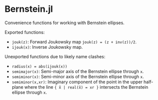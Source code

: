# Bernstein.jl

Convenience functions for working with Bernstein ellipses.

Exported functions:

 - `jouk(z)`: Forward Joukowsky map `jouk(z) = (z + inv(z))/2`.
 - `ijouk(x)`: Inverse Joukowsky map.

Unexported functions due to likely name clashes:

 - `radius(x) = abs(ijouk(x))`
 - `semimajor(x)`: Semi-major axis of the Bernstein ellipse through `x`.
 - `semiminor(x)`: Semi-minor axis of the Bernstein ellipse through `x`.
 - `semiminor(x,xr)`: Imaginary component of the point in the upper half-plane where the line `{ x̃ | real(x̃) = xr }` intersects the Bernstein ellipse through `x`.
